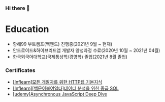 ### Hi there 👋

# Education
- 항해99 부트캠프(백엔드) 진행중(2021년 9월 ~ 현재)   
- 안드로이드&하이브리드앱 개발자 양성과정 수료(2020년 10월 ~ 2021년 04월)   
- 한국외국어대학교(국제통상학/경영학) 졸업(2021년 8월 졸업)   

### Certificates
- [[Inflearn]모든 개발자를 위한 HTTP웹 기본지식](https://www.inflearn.com/certificate/383917-326277-4582459)
- [[Inflearn][백문이불여일타]데이터 분석을 위한 중급 SQL](https://www.inflearn.com/certificate/383917-324568-4528580)  
- [[udemy]Asynchronous JavaScript Deep Dive](https://www.udemy.com/certificate/UC-b3a6d615-9cd3-44b0-a624-62f79e71b6f4/)


<!--
**gogoheejun/gogoheejun** is a ✨ _special_ ✨ repository because its `README.md` (this file) appears on your GitHub profile.

Here are some ideas to get you started:

- 🔭 I’m currently working on ...
- 🌱 I’m currently learning ...
- 👯 I’m looking to collaborate on ...
- 🤔 I’m looking for help with ...
- 💬 Ask me about ...
- 📫 How to reach me: ...
- 😄 Pronouns: ...
- ⚡ Fun fact: ...
-->
